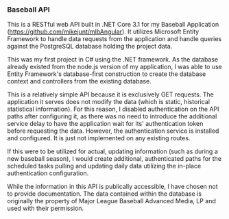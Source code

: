 ### Baseball API

This is a RESTful web API built in .NET Core 3.1 for my Baseball Application (https://github.com/mikejunt/mlbAngular).   It utilizes Microsoft Entity Framework to handle data requests from the application and handle queries against the PostgreSQL database holding the project data.   

This was my first project in C# using the .NET framework.   As the database already existed from the node.js version of my application, I was able to use Entity Framework's database-first construction to create the database context and controllers from the existing database.   

This is a relatively simple API because it is exclusively GET requests.   The application it serves does not modify the data (which is static, historical statistical information).  For this reason, I disabled authentication on the API paths after configuring it, as there was no need to introduce the additional service delay to have the application wait for its' authentication token before requesting the data. However, the authentication service is installed and configured.  It is just not implemented on any existing routes.

If this were to be utilized for actual, updating information (such as during a new baseball season), I would create additional, authenticated paths for the scheduled tasks pulling and updating daily data utilizing the in-place authentication configuration.

While the information in this API is publically accessible, I have chosen not to provide documentation.  The data contained within the database is originally the property of Major League Baseball Advanced Media, LP and used with their permission.   